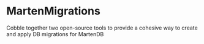 # MartenMigrations
Cobble together two open-source tools to provide a cohesive way to create and apply DB migrations for MartenDB
